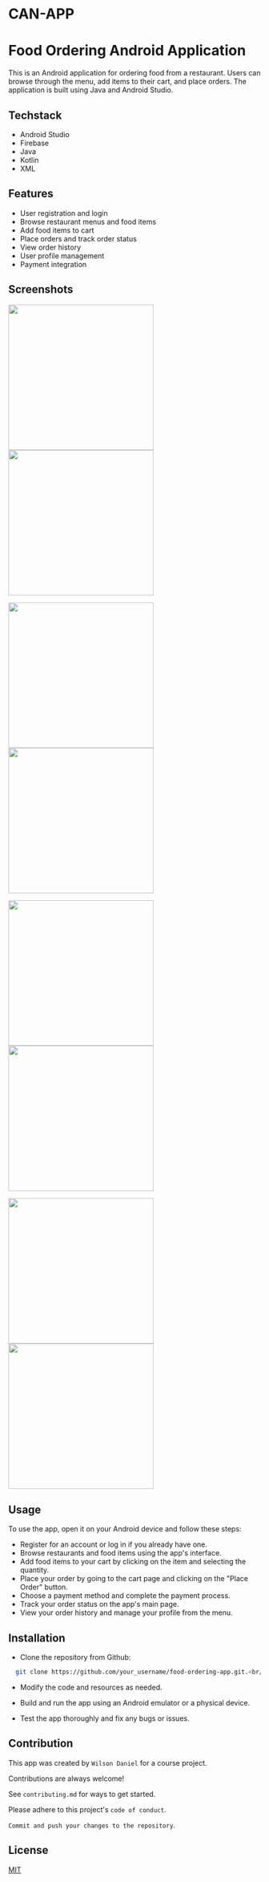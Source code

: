 # CAN-APP

# Food Ordering Android Application

This is an Android application for ordering food from a restaurant. Users can browse through the menu, add items to their cart, and place orders. The application is built using Java and Android Studio. 

## Techstack
- Android Studio
- Firebase
- Java
- Kotlin
- XML
  
## Features

- User registration and login
- Browse restaurant menus and food items
- Add food items to cart
- Place orders and track order status
- View order history
- User profile management
- Payment integration


## Screenshots

<img src="https://user-images.githubusercontent.com/77532147/223803918-3fb4eedf-02c4-488e-86a2-6deb2c7f6258.png" width="290"><img src="https://user-images.githubusercontent.com/77532147/223804506-92fe1f2e-3f38-4d18-8cf5-9e8b50db25f1.png" width="290">

<img src="https://user-images.githubusercontent.com/77532147/223804657-29dd26a8-b2b6-4b97-bbb9-13d5b87a570e.png" width="290"><img src="https://user-images.githubusercontent.com/77532147/223804778-4eb9ab53-9142-408d-9ab5-49b02313e678.png" width="290">

<img src="https://user-images.githubusercontent.com/77532147/223804991-8a6b8f1a-9f6d-4708-ab69-361598120850.png" width="290"><img src="https://user-images.githubusercontent.com/77532147/223805061-f3b3dee0-e889-4a42-9362-2439e182337e.png" width="290">

<img src="https://user-images.githubusercontent.com/77532147/223805170-fdeea408-98ba-46be-a041-7229dcd1622e.png" width="290"><img src="https://user-images.githubusercontent.com/77532147/223805177-2e023672-3b4b-46a0-bb6b-6a0f22668940.png" width="290">

## Usage

To use the app, open it on your Android device and follow these steps:

* Register for an account or log in if you already have one.
* Browse restaurants and food items using the app's interface.
* Add food items to your cart by clicking on the item and selecting the quantity.
* Place your order by going to the cart page and clicking on the "Place Order" button.
* Choose a payment method and complete the payment process.
* Track your order status on the app's main page.
* View your order history and manage your profile from the menu.

## Installation

* Clone the repository from Github:

```bash
  git clone https://github.com/your_username/food-ordering-app.git.<br/>Open the project in Android Studio
```


* Modify the code and resources as needed.

- Build and run the app using an Android emulator or a physical device.

- Test the app thoroughly and fix any bugs or issues.

## Contribution

This app was created by `Wilson Daniel` for a course project.

Contributions are always welcome!

See `contributing.md` for ways to get started.

Please adhere to this project's `code of conduct`.

`Commit and push your changes to the repository`.


## License

[MIT](https://choosealicense.com/licenses/mit/)
